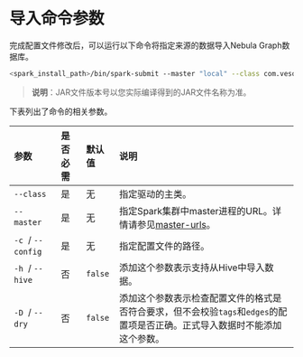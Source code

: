 # 导入命令参数

完成配置文件修改后，可以运行以下命令将指定来源的数据导入Nebula Graph数据库。

```bash
<spark_install_path>/bin/spark-submit --master "local" --class com.vesoft.nebula.exchange.Exchange <nebula-exchange-2.x.y.jar_path> -c <csv_application.conf_path> 
```

> **说明**：JAR文件版本号以您实际编译得到的JAR文件名称为准。

下表列出了命令的相关参数。

| 参数 | 是否必需 | 默认值 | 说明 |
| :--- | :--- | :--- | :--- |
| `--class`  | 是 | 无 | 指定驱动的主类。 |
| `--master`  | 是 | 无 | 指定Spark集群中master进程的URL。详情请参见[master-urls](https://spark.apache.org/docs/latest/submitting-applications.html#master-urls "点击前往 Apache Spark 文档")。 |
| `-c`  / `--config`  | 是 | 无 | 指定配置文件的路径。 |
| `-h`  / `--hive`  | 否 | `false` | 添加这个参数表示支持从Hive中导入数据。 |
| `-D`  / `--dry`  | 否 | `false` | 添加这个参数表示检查配置文件的格式是否符合要求，但不会校验`tags`和`edges`的配置项是否正确。正式导入数据时不能添加这个参数。 |
